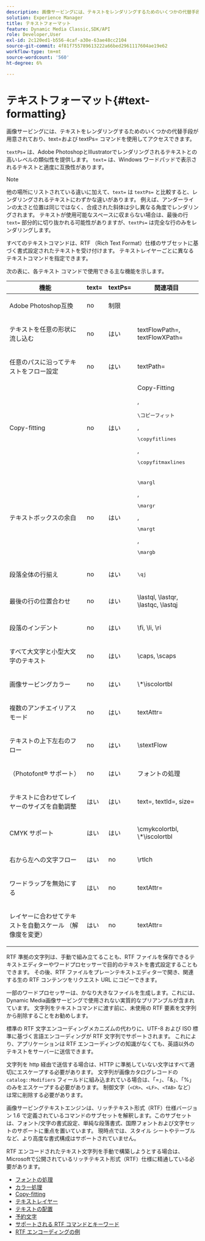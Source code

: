 ```yaml
---
description: 画像サービングには、テキストをレンダリングするためのいくつかの代替手段が用意されており、text=および textPs= コマンドを使用してアクセスできます。
solution: Experience Manager
title: テキストフォーマット
feature: Dynamic Media Classic,SDK/API
role: Developer,User
exl-id: 2c120ed1-b556-4caf-a30e-63ae48cc2104
source-git-commit: 4f81f755789613222a66bed2961117604ae19e62
workflow-type: tm+mt
source-wordcount: '560'
ht-degree: 6%

---
```


# テキストフォーマット{#text-formatting}

画像サービングには、テキストをレンダリングするためのいくつかの代替手段が用意されており、text=および textPs= コマンドを使用してアクセスできます。

`textPs=` は、Adobe PhotoshopとIllustratorでレンダリングされるテキストとの高いレベルの類似性を提供します。 `text=` は、Windows ワードパッドで表示されるテキストと適度に互換性があります。

>[!NOTE]
>
>他の場所にリストされている違いに加えて、`text=` は `textPs=` と比較すると、レンダリングされるテキストにわずかな違いがあります。 例えば、アンダーラインの太さと位置は同じではなく、合成された斜体は少し異なる角度でレンダリングされます。 テキストが使用可能なスペースに収まらない場合は、最後の行 `text=` 部分的に切り抜かれる可能性がありますが、`textPs=` は完全な行のみをレンダリングします。

すべてのテキストコマンドは、RTF （Rich Text Format）仕様のサブセットに基づく書式設定されたテキストを受け付けます。 テキストレイヤーごとに異なるテキストコマンドを指定できます。

次の表に、各テキスト コマンドで使用できる主な機能を示します。

<table id="table_9C41CBDA94C24805B538E5049B0137C6"> 
 <thead> 
  <tr> 
   <th class="entry"> <b> 機能 </b> </th> 
   <th class="entry"> <b> text=</b> </th> 
   <th class="entry"> <b> textPs=</b> </th> 
   <th class="entry"> <b> 関連項目 </b> </th> 
  </tr> 
 </thead>
 <tbody> 
  <tr> 
   <td> <p> Adobe Photoshop互換 </p> </td> 
   <td> <p> no </p> </td> 
   <td> <p> 制限 </p> </td> 
   <td> <p> </p> </td> 
  </tr> 
  <tr> 
   <td> <p>テキストを任意の形状に流し込む </p> </td> 
   <td> <p>no </p> </td> 
   <td> <p>はい </p> </td> 
   <td> <p>textFlowPath=, textFlowXPath= </p> </td> 
  </tr> 
  <tr> 
   <td> <p>任意のパスに沿ってテキストをフロー設定 </p> </td> 
   <td> <p>no </p> </td> 
   <td> <p>はい </p> </td> 
   <td> <p>textPath= </p> </td> 
  </tr> 
  <tr> 
   <td> <p>Copy-fitting </p> </td> 
   <td> <p>no </p> </td> 
   <td> <p>はい </p> </td> 
   <td> Copy-Fitting <p>, <pre>\コピーフィット</pre>, <pre>\copyfitlines</pre>, <pre>\copyfitmaxlines</pre> </p> </td> 
  </tr> 
  <tr> 
   <td> <p>テキストボックスの余白 </p> </td> 
   <td> <p>no </p> </td> 
   <td> <p>はい </p> </td> 
   <td> <p><pre>\margl</pre>, <pre>\margr</pre>, <pre>\margt</pre>, <pre>\margb</pre> </p> </td> 
  </tr> 
  <tr> 
   <td> <p>段落全体の行揃え </p> </td> 
   <td> <p>no </p> </td> 
   <td> <p>はい </p> </td> 
   <td> <p><pre>\qj</pre> </p> </td> 
  </tr> 
  <tr> 
   <td> <p>最後の行の位置合わせ </p> </td> 
   <td> <p>no </p> </td> 
   <td> <p>はい </p> </td> 
   <td> <p>\lastql, \lastqr, \lastqc, \lastqj </p> </td> 
  </tr> 
  <tr> 
   <td> <p>段落のインデント </p> </td> 
   <td> <p>no </p> </td> 
   <td> <p>はい </p> </td> 
   <td> <p>\fi, \li, \ri </p> </td> 
  </tr> 
  <tr> 
   <td> <p>すべて大文字と小型大文字のテキスト </p> </td> 
   <td> <p>no </p> </td> 
   <td> <p>はい </p> </td> 
   <td> <p>\caps, \scaps </p> </td> 
  </tr> 
  <tr> 
   <td> <p>画像サービングカラー </p> </td> 
   <td> <p>no </p> </td> 
   <td> <p>はい </p> </td> 
   <td> <p>\*\iscolortbl </p> </td> 
  </tr> 
  <tr> 
   <td> <p>複数のアンチエイリアスモード </p> </td> 
   <td> <p>no </p> </td> 
   <td> <p>はい </p> </td> 
   <td> <p>textAttr= </p> </td> 
  </tr> 
  <tr> 
   <td> <p>テキストの上下左右のフロー </p> </td> 
   <td> <p>no </p> </td> 
   <td> <p>はい </p> </td> 
   <td> <p>\stextFlow </p> </td> 
  </tr> 
  <tr> 
   <td> <p>（Photofont® サポート） </p> </td> 
   <td> <p>no </p> </td> 
   <td> <p>はい </p> </td> 
   <td> フォントの処理 </td> 
  </tr> 
  <tr> 
   <td> <p>テキストに合わせてレイヤーのサイズを自動調整 </p> </td> 
   <td> <p>はい </p> </td> 
   <td> <p>はい </p> </td> 
   <td> <p>text=, textId=, size= </p> </td> 
  </tr> 
  <tr> 
   <td> <p>CMYK サポート </p> </td> 
   <td> <p>はい </p> </td> 
   <td> <p>はい </p> </td> 
   <td> <p>\cmykcolortbl, \*\iscolortbl </p> </td> 
  </tr> 
  <tr> 
   <td> <p>右から左への文字フロー </p> </td> 
   <td> <p>はい </p> </td> 
   <td> <p>no </p> </td> 
   <td> <p>\rtlch </p> </td> 
  </tr> 
  <tr> 
   <td> <p>ワードラップを無効にする </p> </td> 
   <td> <p>はい </p> </td> 
   <td> <p>no </p> </td> 
   <td> <p>textAttr= </p> </td> 
  </tr> 
  <tr> 
   <td> <p>レイヤーに合わせてテキストを自動スケール （解像度を変更） </p> </td> 
   <td> <p>はい </p> </td> 
   <td> <p>no </p> </td> 
   <td> <p>textAttr= </p> </td> 
  </tr> 
 </tbody> 
</table>

RTF 準拠の文字列は、手動で組み立てることも、RTF ファイルを保存できるテキストエディターやワードプロセッサーで目的のテキストを書式設定することもできます。 その後、RTF ファイルをプレーンテキストエディターで開き、関連する生の RTF コンテンツをリクエスト URL にコピーできます。

一部のワードプロセッサーは、かなり大きなファイルを生成します。これには、Dynamic Media画像サービングで使用されない実質的なプリアンブルが含まれています。 文字列をテキストコマンドに渡す前に、未使用の RTF 要素を文字列から削除することをお勧めします。

標準の RTF 文字エンコーディングメカニズムの代わりに、UTF-8 および ISO 標準に基づく言語エンコーディングが RTF 文字列でサポートされます。 これにより、アプリケーションは RTF エンコーディングの知識がなくても、英語以外のテキストをサーバーに送信できます。

文字列を http 経由で送信する場合は、HTTP に準拠していない文字はすべて適切にエスケープする必要があります。 文字列が画像カタログレコードの `catalog::Modifiers` フィールドに組み込まれている場合は、「=」、「&amp;」、「%」のみをエスケープする必要があります。 制御文字（`<CR>`、`<LF>`、`<TAB>` など）は常に削除する必要があります。

画像サービングテキストエンジンは、リッチテキスト形式（RTF）仕様バージョン 1.6 で定義されているコマンドのサブセットを解釈します。このサブセットは、フォント/文字の書式設定、単純な段落書式、国際フォントおよび文字セットのサポートに重点を置いています。 現時点では、スタイル シートやテーブルなど、より高度な書式構成はサポートされていません。

RTF エンコードされたテキスト文字列を手動で構築しようとする場合は、Microsoftで公開されているリッチテキスト形式（RTF）仕様に精通している必要があります。

* [フォントの処理](r-font-handling.md)
* [カラー処理](r-color-handling.md)
* [Copy-fitting](r-copy-fitting.md)
* [テキストレイヤー](r-text-layers.md)
* [テキストの配置](r-text-positioning.md)
* [予約文字](r-reserved-characters.md)
* [サポートされる RTF コマンドとキーワード](c-supported-rtf-commands-and-keywords/c-supported-rtf-commands-and-keywords.md)
* [RTF エンコーディングの例](r-rtf-encoding-examples.md)
